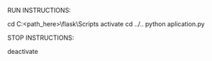 RUN INSTRUCTIONS:

cd C:\<path_here>\flask\Scripts
activate
cd ../..
python aplication.py

STOP INSTRUCTIONS:

deactivate